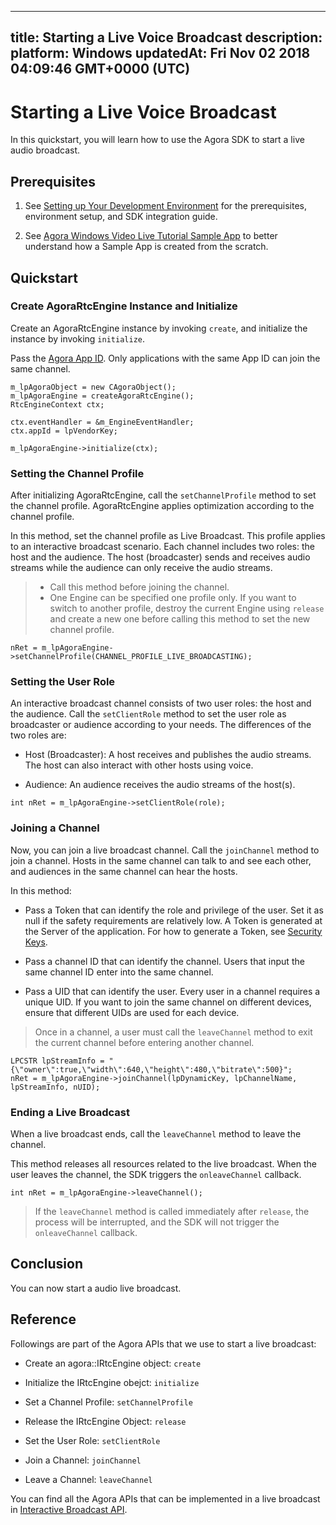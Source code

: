 
---
title: Starting a Live Voice Broadcast
description: 
platform: Windows
updatedAt: Fri Nov 02 2018 04:09:46 GMT+0000 (UTC)
---
# Starting a Live Voice Broadcast
In this quickstart, you will learn how to use the Agora SDK to start a live audio broadcast.

## Prerequisites

1.  See [Setting up Your Development Environment](../../en/Quickstart%20Guide/windows_video.md) for the prerequisites, environment setup, and SDK integration guide.

2.  See [Agora Windows Video Live Tutorial Sample App](https://github.com/AgoraIO/Basic-Video-Broadcasting/tree/master/OpenLive-Windows) to better understand how a Sample App is created from the scratch.


## Quickstart

### Create AgoraRtcEngine Instance and Initialize

Create an AgoraRtcEngine instance by invoking <code>create</code>, and initialize the instance by invoking <code>initialize</code>.

Pass the [Agora App ID](../../en/Quickstart%20Guide/windows_video.md). Only applications with the same App ID can join the same channel.

```
m_lpAgoraObject = new CAgoraObject();
m_lpAgoraEngine = createAgoraRtcEngine();
RtcEngineContext ctx;

ctx.eventHandler = &m_EngineEventHandler;
ctx.appId = lpVendorKey;

m_lpAgoraEngine->initialize(ctx);
```

### Setting the Channel Profile

After initializing AgoraRtcEngine, call the <code>setChannelProfile</code> method to set the channel profile. AgoraRtcEngine applies optimization according to the channel profile.

In this method, set the channel profile as Live Broadcast. This profile applies to an interactive broadcast scenario. Each channel includes two roles: the host and the audience. The host (broadcaster) sends and receives audio streams while the audience can only receive the audio streams.


> -   Call this method before joining the channel.
> -   One Engine can be specified one profile only. If you want to switch to another profile, destroy the current Engine using <code>release</code> and create a new one before calling this method to set the new channel profile.


```
nRet = m_lpAgoraEngine->setChannelProfile(CHANNEL_PROFILE_LIVE_BROADCASTING);
```

### Setting the User Role

An interactive broadcast channel consists of two user roles: the host and the audience. Call the <code>setClientRole</code> method to set the user role as broadcaster or audience according to your needs. The differences of the two roles are:

-   Host (Broadcaster): A host receives and publishes the audio streams. The host can also interact with other hosts using voice.

-   Audience: An audience receives the audio streams of the host(s).


```
int nRet = m_lpAgoraEngine->setClientRole(role);
```

### Joining a Channel

Now, you can join a live broadcast channel. Call the <code>joinChannel</code> method to join a channel. Hosts in the same channel can talk to and see each other, and audiences in the same channel can hear the hosts.

In this method:

-   Pass a Token that can identify the role and privilege of the user. Set it as null if the safety requirements are relatively low. A Token is generated at the Server of the application. For how to generate a Token, see [Security Keys](../../en/Agora%20Platform/token.md).

-   Pass a channel ID that can identify the channel. Users that input the same channel ID enter into the same channel.

-   Pass a UID that can identify the user. Every user in a channel requires a unique UID. If you want to join the same channel on different devices, ensure that different UIDs are used for each device.


> Once in a channel, a user must call the <code>leaveChannel</code> method to exit the current channel before entering another channel.

```
LPCSTR lpStreamInfo = "{\"owner\":true,\"width\":640,\"height\":480,\"bitrate\":500}";
nRet = m_lpAgoraEngine->joinChannel(lpDynamicKey, lpChannelName, lpStreamInfo, nUID);
```

### Ending a Live Broadcast

When a live broadcast ends, call the <code>leaveChannel</code> method to leave the channel.

This method releases all resources related to the live broadcast. When the user leaves the channel, the SDK triggers the <code>onleaveChannel</code> callback.

```
int nRet = m_lpAgoraEngine->leaveChannel();
```


> If the <code>leaveChannel</code> method is called immediately after <code>release</code>, the process will be interrupted, and the SDK will not trigger the <code>onleaveChannel</code> callback.

## Conclusion

You can now start a audio live broadcast.

## Reference

Followings are part of the Agora APIs that we use to start a live broadcast:

-   Create an agora::IRtcEngine object: <code>create</code>

-   Initialize the IRtcEngine obejct: <code>initialize</code>

-   Set a Channel Profile:  <code>setChannelProfile</code>

-   Release the IRtcEngine Object:  <code>release</code>

-   Set the User Role:  <code>setClientRole</code>

-   Join a Channel:  <code>joinChannel</code>

-   Leave a Channel:  <code>leaveChannel</code>


You can find all the Agora APIs that can be implemented in a live broadcast in [Interactive Broadcast API](https://docs.agora.io/en/Interactive%20Broadcast/API%20Reference/cpp/index.html).



